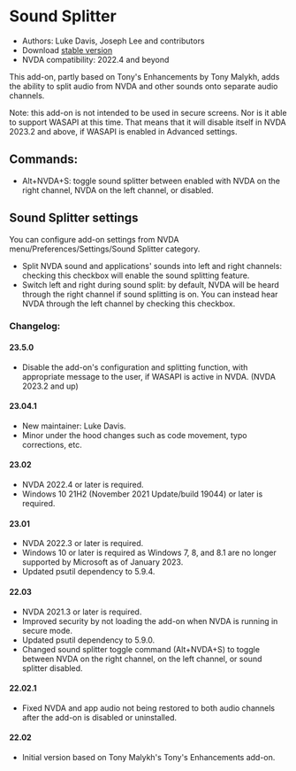 # Sound Splitter

* Authors: Luke Davis, Joseph Lee and contributors
* Download [stable version][1]
* NVDA compatibility: 2022.4 and beyond

This add-on, partly based on Tony's Enhancements by Tony Malykh, adds the ability to split audio from NVDA and other sounds onto separate audio channels.

Note: this add-on is not intended to be used in secure screens.
Nor is it able to support WASAPI at this time.
That means that it will disable itself in NVDA 2023.2 and above, if WASAPI is enabled in Advanced settings.

## Commands:

* Alt+NVDA+S: toggle sound splitter between enabled with NVDA on the right channel, NVDA on the left channel, or disabled.

## Sound Splitter settings

You can configure add-on settings from NVDA menu/Preferences/Settings/Sound Splitter category.

* Split NVDA sound and applications' sounds into left and right channels: checking this checkbox will enable the sound splitting feature.
* Switch left and right during sound split: by default, NVDA will be heard through the right channel if sound splitting is on. You can instead hear NVDA through the left channel by checking this checkbox.

### Changelog:

#### 23.5.0

* Disable the add-on's configuration and splitting function, with appropriate message to the user, if WASAPI is active in NVDA. (NVDA 2023.2 and up)

#### 23.04.1

* New maintainer: Luke Davis.
* Minor under the hood changes such as code movement, typo corrections, etc.

#### 23.02

* NVDA 2022.4 or later is required.
* Windows 10 21H2 (November 2021 Update/build 19044) or later is required.

#### 23.01

* NVDA 2022.3 or later is required.
* Windows 10 or later is required as Windows 7, 8, and 8.1 are no longer supported by Microsoft as of January 2023.
* Updated psutil dependency to 5.9.4.

#### 22.03

* NVDA 2021.3 or later is required.
* Improved security by not loading the add-on when NVDA is running in secure mode.
* Updated psutil dependency to 5.9.0.
* Changed sound splitter toggle command (Alt+NVDA+S) to toggle between NVDA on the right channel, on the left channel, or sound splitter disabled.

#### 22.02.1

* Fixed NVDA and app audio not being restored to both audio channels after the add-on is disabled or uninstalled.

#### 22.02

* Initial version based on Tony Malykh's Tony's Enhancements add-on.

[1]: https://nvaccess.org/addonStore/legacy?file=soundSplitter
